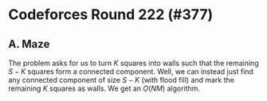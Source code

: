 # Codeforces Round 222 (#377)

## A. Maze
The problem asks for us to turn $K$ squares into walls such that the remaining $S-K$ squares form a connected component. Well, we can instead just find any connected component of size $S-K$ (with flood fill) and mark the remaining $K$ squares as walls. We get an $O(NM)$ algorithm.